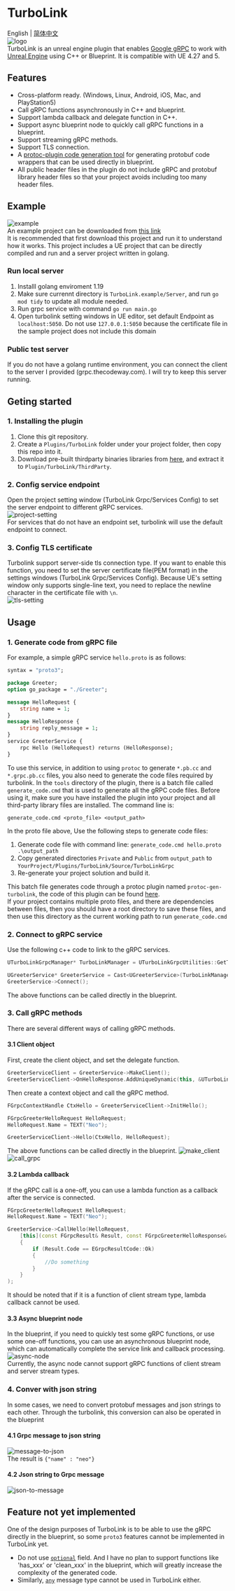 # TurboLink
English | [简体中文](README_chs.md)  
![logo](https://github.com/thejinchao/turbolink/wiki/image/TurboLink.png)  
TurboLink is an unreal engine plugin that enables [Google gRPC](https://grpc.io/) to work with [Unreal Engine](https://www.unrealengine.com/) using C++ or Blueprint. It is compatible with UE 4.27 and 5.

## Features
* Cross-platform ready. (Windows, Linux, Android, iOS, Mac, and PlayStation5)
* Call gRPC functions asynchronously in C++ and blueprint.
* Support lambda callback and delegate function in C++.
* Support async blueprint node to quickly call gRPC functions in a blueprint.
* Support streaming gRPC methods.
* Support TLS connection.
* A [protoc-plugin code generation tool](https://github.com/thejinchao/protoc-gen-turbolink) for generating protobuf code wrappers that can be used directly in blueprint.
* All public header files in the plugin do not include gRPC and protobuf library header files so that your project avoids including too many header files.

## Example
![example](https://github.com/thejinchao/turbolink/wiki/image/turbolink_example.png)  
An example project can be downloaded from [this link](https://drive.google.com/file/d/1z9r9s81l1OJnhMu4FWoXzQ_02nbfmBui/view?usp=share_link)  
It is recommended that first download this project and run it to understand how it works. This project includes a UE project that can be directly compiled and run and a server project written in golang. 
### Run local server
1. Installl golang enviroment 1.19
2. Make sure currennt directory is `TurboLink.example/Server`, and run `go mod tidy` to update all module needed.
3. Run grpc service with command `go run main.go`
4. Open turbolink setting windows in UE editor, set default Endpoint as `localhost:5050`. Do not use `127.0.0.1:5050` because the certificate file in the sample project does not include this domain
### Public test server
If you do not have a golang runtime environment, you can connect the client to the server I provided (grpc.thecodeway.com). I will try to keep this server running.

## Geting started  

### 1. Installing the plugin
1. Clone this git repository.
2. Create a `Plugins/TurboLink` folder under your project folder, then copy this repo into it.
3. Download pre-built thirdparty binaries libraries from [here](https://github.com/thejinchao/turbolink-libraries/releases), and extract it to `Plugin/TurboLink/ThirdParty`.

### 2. Config service endpoint
Open the project setting window (TurboLink Grpc/Services Config) to set the server endpoint to different gRPC services.  
![project-setting](https://github.com/thejinchao/turbolink/wiki/image/project-config.png)  
For services that do not have an endpoint set, turbolink will use the default endpoint to connect.

### 3. Config TLS certificate
Turbolink support server-side tls connection type. If you want to enable this function, you need to set the server certificate file(PEM format) in the settings windows (TurboLink Grpc/Services Config). Because UE's setting window only supports single-line text, you need to replace the newline character in the certificate file with `\n`.  
![tls-setting](https://github.com/thejinchao/turbolink/wiki/image/tls-config.png)

## Usage

### 1. Generate code from gRPC file
For example, a simple gRPC service `hello.proto` is as follows:
```protobuf
syntax = "proto3";

package Greeter;
option go_package = "./Greeter";

message HelloRequest {
	string name = 1;
}
message HelloResponse {
	string reply_message = 1;
}
service GreeterService {
	rpc Hello (HelloRequest) returns (HelloResponse);
}
```
To use this service, in addition to using `protoc` to generate `*.pb.cc` and `*.grpc.pb.cc` files, you also need to generate the code files required by turbolink. In the `tools` directory of the plugin, there is a batch file called `generate_code.cmd` that is used to generate all the gRPC code files. Before using it, make sure you have installed the plugin into your project and all third-party library files are installed. The command line is:
```
generate_code.cmd <proto_file> <output_path>
```
In the proto file above, Use the following steps to generate code files:
1. Generate code file with command line: `generate_code.cmd hello.proto .\output_path`
2. Copy generated directories `Private` and `Public` from `output_path` to `YourProject/Plugins/TurboLink/Source/TurboLinkGrpc`
3. Re-generate your project solution and build it.

This batch file generates code through a protoc plugin named `protoc-gen-turbolink`, the code of this plugin can be found [here](https://github.com/thejinchao/protoc-gen-turbolink).  
If your project contains multiple proto files, and there are dependencies between files, then you should have a root directory to save these files, and then use this directory as the current working path to run `generate_code.cmd`

### 2. Connect to gRPC service
Use the following c++ code to link to the gRPC services.
```cpp
UTurboLinkGrpcManager* TurboLinkManager = UTurboLinkGrpcUtilities::GetTurboLinkGrpcManager();

UGreeterService* GreeterService = Cast<UGreeterService>(TurboLinkManager->MakeService("GreeterService"));
GreeterService->Connect();
```
The above functions can be called directly in the blueprint.

### 3. Call gRPC methods
There are several different ways of calling gRPC methods.

#### 3.1 Client object
First, create the client object, and set the delegate function.
```cpp
GreeterServiceClient = GreeterService->MakeClient();
GreeterServiceClient->OnHelloResponse.AddUniqueDynamic(this, &UTurboLinkDemoCppTest::OnHelloResponse);
```
Then create a context object and call the gRPC method.
```cpp
FGrpcContextHandle CtxHello = GreeterServiceClient->InitHello();

FGrpcGreeterHelloRequest HelloRequest;
HelloRequest.Name = TEXT("Neo");

GreeterServiceClient->Hello(CtxHello, HelloRequest);
```
The above functions can be called directly in the blueprint.
![make_client](https://github.com/thejinchao/turbolink/wiki/image/make_client.png)
![call_grpc](https://github.com/thejinchao/turbolink/wiki/image/call_grpc.png)

#### 3.2 Lambda callback
If the gRPC call is a one-off, you can use a lambda function as a callback after the service is connected.
```cpp
FGrpcGreeterHelloRequest HelloRequest;
HelloRequest.Name = TEXT("Neo");

GreeterService->CallHello(HelloRequest, 
    [this](const FGrpcResult& Result, const FGrpcGreeterHelloResponse& Response) 
    {
        if (Result.Code == EGrpcResultCode::Ok)
        {
            //Do something
        }
    }
);
```
It should be noted that if it is a function of client stream type, lambda callback cannot be used.

#### 3.3 Async blueprint node
In the blueprint, if you need to quickly test some gRPC functions, or use some one-off functions, you can use an asynchronous blueprint node, which can automatically complete the service link and callback processing.  
![async-node](https://github.com/thejinchao/turbolink/wiki/image/async-node.png)  
Currently, the async node cannot support gRPC functions of client stream and server stream types.

### 4. Conver with json string
In some cases, we need to convert protobuf messages and json strings to each other. Through the turbolink, this conversion can also be operated in the blueprint
#### 4.1 Grpc message to json string
![message-to-json](https://github.com/thejinchao/turbolink/wiki/image/message_to_json.png)  
The result is `{"name" : "neo"}`

#### 4.2 Json string to Grpc message
![json-to-message](https://github.com/thejinchao/turbolink/wiki/image/json_to_message.png)  


## Feature not yet implemented
One of the design purposes of TurboLink is to be able to use the gRPC directly in the blueprint, so some `proto3` features cannot be implemented in TurboLink yet.
* Do not use [`optional`](https://protobuf.dev/programming-guides/proto3/#specifying-field-rules) field. And I have no plan to support functions like 'has_xxx' or 'clean_xxx' in the blueprint, which will greatly increase the complexity of the generated code.
* Similarly, [`any`](https://protobuf.dev/programming-guides/proto3/#any) message type cannot be used in TurboLink either.
